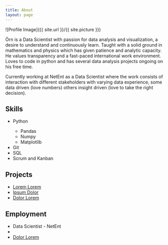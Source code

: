 ```yaml
---
title: About
layout: page
---
```

![Profile Image]({{ site.url }}/{{ site.picture }})

<p>
Örn is a Data Scientist with passion for data analysis and visualization, a desire to understand and continuously learn. Taught with a solid ground in mathematics and physics which has given patience and analytic capacity. He values transparency and a fast-paced international work environment. Loves to code in python and has several data analysis projects ongoing on his free time.
</p>

<p>
Currently working at NetEnt as a Data Scientist where the work consists of interaction with different stakeholders with varying data experience, some data driven (love numbers) others insight driven (love to take the right decision). 
</p>

<h2>Skills</h2>

<ul class="skill-list">
    <li>Python</li>
    <ul class="skill-list">
        <li>Pandas</li>
        <li>Numpy</li>
        <li>Matplotlib</li>
    </ul>
	<li>Git</li>
	<li>SQL</li>
	<li>Scrum and Kanban</li>
</ul>

<h2>Projects</h2>

<ul>
	<li><a href="https://github.com/">Lorem Lorem</a></li>
	<li><a href="https://github.com/">Ipsum Dolor</a></li>
	<li><a href="https://github.com/">Dolor Lorem</a></li>
</ul>

<h2>Employment</h2>

<ul>
	<li>Data Scientist - NetEnt</li>
	<li></li>
	<li><a href="https://github.com/">Dolor Lorem</a></li>
</ul>

